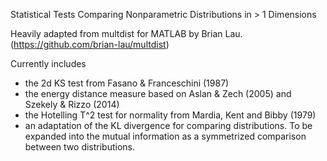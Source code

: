Statistical Tests Comparing Nonparametric Distributions in > 1 Dimensions

Heavily adapted from multdist for MATLAB by Brian Lau. (https://github.com/brian-lau/multdist)

Currently includes 

- the 2d KS test from Fasano & Franceschini (1987) 
- the energy distance measure based on Aslan & Zech (2005) and Szekely & Rizzo (2014)
- the Hotelling T^2 test for normality from Mardia, Kent and Bibby (1979)
- an adaptation of the KL divergence for comparing distributions. To be expanded into the mutual information as a symmetrized comparison between two distributions.
